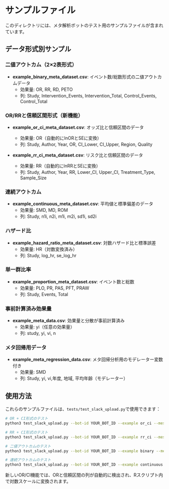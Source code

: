 # サンプルファイル

このディレクトリには、メタ解析ボットのテスト用のサンプルファイルが含まれています。

## データ形式別サンプル

### 二値アウトカム（2×2表形式）
- **example_binary_meta_dataset.csv**: イベント数/総数形式の二値アウトカムデータ
  - 効果量: OR, RR, RD, PETO
  - 列: Study, Intervention_Events, Intervention_Total, Control_Events, Control_Total

### OR/RRと信頼区間形式（新機能）
- **example_or_ci_meta_dataset.csv**: オッズ比と信頼区間のデータ
  - 効果量: OR（自動的にlnORとSEに変換）
  - 列: Study, Author, Year, OR, CI_Lower, CI_Upper, Region, Quality
  
- **example_rr_ci_meta_dataset.csv**: リスク比と信頼区間のデータ
  - 効果量: RR（自動的にlnRRとSEに変換）
  - 列: Study, Author, Year, RR, Lower_CI, Upper_CI, Treatment_Type, Sample_Size

### 連続アウトカム
- **example_continuous_meta_dataset.csv**: 平均値と標準偏差のデータ
  - 効果量: SMD, MD, ROM
  - 列: Study, n1i, n2i, m1i, m2i, sd1i, sd2i

### ハザード比
- **example_hazard_ratio_meta_dataset.csv**: 対数ハザード比と標準誤差
  - 効果量: HR（対数変換済み）
  - 列: Study, log_hr, se_log_hr

### 単一群比率
- **example_proportion_meta_dataset.csv**: イベント数と総数
  - 効果量: PLO, PR, PAS, PFT, PRAW
  - 列: Study, Events, Total

### 事前計算済み効果量
- **example_meta_data.csv**: 効果量と分散が事前計算済み
  - 効果量: yi（任意の効果量）
  - 列: study, yi, vi, n

### メタ回帰用データ
- **example_meta_regression_data.csv**: メタ回帰分析用のモデレーター変数付き
  - 効果量: SMD
  - 列: Study, yi, vi,年度, 地域, 平均年齢（モデレーター）

## 使用方法

これらのサンプルファイルは、`tests/test_slack_upload.py`で使用できます：

```bash
# OR + CI形式のテスト
python3 test_slack_upload.py --bot-id YOUR_BOT_ID --example or_ci --message "オッズ比で解析してください"

# RR + CI形式のテスト  
python3 test_slack_upload.py --bot-id YOUR_BOT_ID --example rr_ci --message "リスク比で解析してください"

# 二値アウトカムのテスト
python3 test_slack_upload.py --bot-id YOUR_BOT_ID --example binary --message "オッズ比で解析してください"

# 連続アウトカムのテスト
python3 test_slack_upload.py --bot-id YOUR_BOT_ID --example continuous --message "標準化平均差で解析してください"
```

新しいOR/CI機能では、ORと信頼区間の列が自動的に検出され、Rスクリプト内で対数スケールに変換されます。

